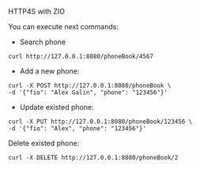 HTTP4S with ZIO

You can execute next commands:
- Search phone
```
curl http://127.0.0.1:8080/phoneBook/4567
```
- Add a new phone:
```
curl -X POST http://127.0.0.1:8080/phoneBook \
-d '{"fio": "Alex Galin", "phone": "123456"}'
```
- Update existed phone:
```
curl -X PUT http://127.0.0.1:8080/phoneBook/123456 \
-d '{"fio": "Alex", "phone": "123456"}'
```
Delete existed phone:
```
curl -X DELETE http://127.0.0.1:8080/phoneBook/2
```